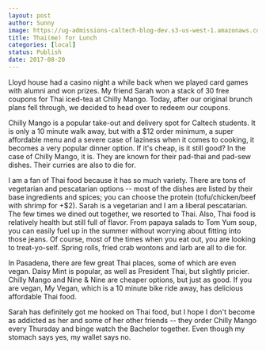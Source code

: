 ```yaml
---
layout: post
author: Sunny
image: https://ug-admissions-caltech-blog-dev.s3-us-west-1.amazonaws.com/old_pictures/caltech_as_it_happens/6a0105349b8251970b01b7c9133e4d970b.jpg
title: Thai(me) for Lunch
categories: [local]
status: Publish
date: 2017-08-20
---
```


Lloyd house had a casino night a while back when we played card games with alumni and won prizes. My friend Sarah won a stack of 30 free coupons for Thai iced-tea at Chilly Mango. Today, after our original brunch plans fell through, we decided to head over to redeem our coupons.

Chilly Mango is a popular take-out and delivery spot for Caltech students. It is only a 10 minute walk away, but with a $12 order minimum, a super affordable menu and a severe case of laziness when it comes to cooking, it becomes a very popular dinner option. If it's cheap, is it still good? In the case of Chilly Mango, it is. They are known for their pad-thai and pad-sew dishes. Their curries are also to die for.

I am a fan of Thai food because it has so much variety. There are tons of vegetarian and pescatarian options -- most of the dishes are listed by their base ingredients and spices; you can choose the protein (tofu/chicken/beef with shrimp for +$2). Sarah is a vegetarian and I am a liberal pescatarian. The few times we dined out together, we resorted to Thai. Also, Thai food is relatively health but still full of flavor. From papaya salads to Tom Yum soup, you can easily fuel up in the summer without worrying about fitting into those jeans. Of course, most of the times when you eat out, you are looking to treat-yo-self. Spring rolls, fried crab wontons and larb are all to die for.

In Pasadena, there are few great Thai places, some of which are even vegan. Daisy Mint is popular, as well as President Thai, but slightly pricier. Chilly Mango and Nine &amp; Nine are cheaper options, but just as good. If you are vegan, My Vegan, which is a 10 minute bike ride away, has delicious affordable Thai food.

Sarah has definitely got me hooked on Thai food, but I hope I don't become as addicted as her and some of her other friends -- they order Chilly Mango every Thursday and binge watch the Bachelor together. Even though my stomach says yes, my wallet says no.

